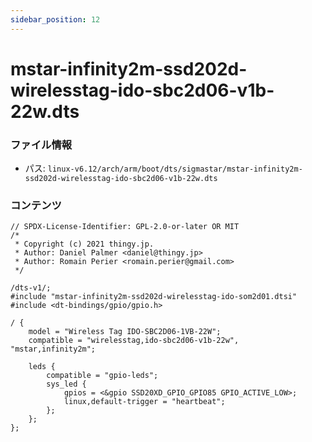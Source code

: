 ```yaml
---
sidebar_position: 12
---
```

# mstar-infinity2m-ssd202d-wirelesstag-ido-sbc2d06-v1b-22w.dts

### ファイル情報

- パス: `linux-v6.12/arch/arm/boot/dts/sigmastar/mstar-infinity2m-ssd202d-wirelesstag-ido-sbc2d06-v1b-22w.dts`

### コンテンツ

```dts
// SPDX-License-Identifier: GPL-2.0-or-later OR MIT
/*
 * Copyright (c) 2021 thingy.jp.
 * Author: Daniel Palmer <daniel@thingy.jp>
 * Author: Romain Perier <romain.perier@gmail.com>
 */

/dts-v1/;
#include "mstar-infinity2m-ssd202d-wirelesstag-ido-som2d01.dtsi"
#include <dt-bindings/gpio/gpio.h>

/ {
	model = "Wireless Tag IDO-SBC2D06-1VB-22W";
	compatible = "wirelesstag,ido-sbc2d06-v1b-22w", "mstar,infinity2m";

	leds {
		compatible = "gpio-leds";
		sys_led {
			gpios = <&gpio SSD20XD_GPIO_GPIO85 GPIO_ACTIVE_LOW>;
			linux,default-trigger = "heartbeat";
		};
	};
};

```
